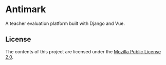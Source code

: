 # Antimark

A teacher evaluation platform built with Django and Vue.

## License

The contents of this project are licensed under the [Mozilla Public License 2.0](LICENSE).
